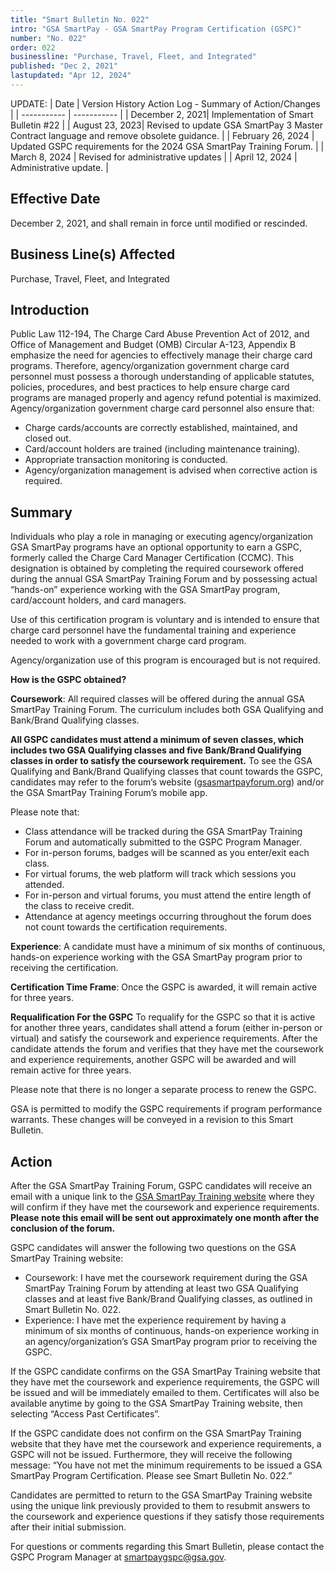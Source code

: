 ```yaml
---
title: "Smart Bulletin No. 022"
intro: "GSA SmartPay - GSA SmartPay Program Certification (GSPC)"
number: "No. 022"
order: 022
businessline: "Purchase, Travel, Fleet, and Integrated"
published: "Dec 2, 2021"
lastupdated: "Apr 12, 2024"
---
```


UPDATE:
| Date | Version History Action Log - Summary of Action/Changes |
| ----------- | ----------- |
| December 2, 2021| Implementation of Smart Bulletin #22 |
| August 23, 2023| Revised to update GSA SmartPay 3 Master Contract language and remove obsolete guidance. |
| February 26, 2024 | Updated GSPC requirements for the 2024 GSA SmartPay Training Forum. |
| March 8, 2024 | Revised for administrative updates |
| April 12, 2024 | Administrative update. |

## Effective Date

December 2, 2021, and shall remain in force until modified or rescinded. 

## Business Line(s) Affected

Purchase, Travel, Fleet, and Integrated

## Introduction

Public Law 112-194, The Charge Card Abuse Prevention Act of 2012, and Office of Management and Budget (OMB) Circular A-123, Appendix B emphasize the need for agencies to effectively manage their charge card programs. Therefore, agency/organization government charge card personnel must possess a thorough understanding of applicable statutes, policies, procedures, and best practices to help ensure charge card programs are managed properly and agency refund potential is maximized. Agency/organization government charge card personnel also ensure that:
- Charge cards/accounts are correctly established, maintained, and closed out.
- Card/account holders are trained (including maintenance training).
- Appropriate transaction monitoring is conducted.
- Agency/organization management is advised when corrective action is required.

## Summary

Individuals who play a role in managing or executing agency/organization GSA SmartPay programs have an optional opportunity to earn a GSPC, formerly called the Charge Card Manager Certification (CCMC). This designation is obtained by completing the required coursework offered during the annual GSA SmartPay Training Forum and by possessing actual “hands-on” experience working with the GSA SmartPay program, card/account holders, and card managers. 

Use of this certification program is voluntary and is intended to ensure that charge card personnel have the fundamental training and experience needed to work with a government charge card program.

Agency/organization use of this program is encouraged but is not required.

**How is the GSPC obtained?**

**Coursework**: All required classes will be offered during the annual GSA SmartPay Training Forum. The curriculum includes both GSA Qualifying and Bank/Brand Qualifying classes. 

**All GSPC candidates must attend a minimum of seven classes, which includes two GSA Qualifying classes and five Bank/Brand Qualifying classes in order to satisfy the coursework requirement.** To see the GSA Qualifying and Bank/Brand Qualifying classes that count towards the GSPC, candidates may refer to the forum’s website ([gsasmartpayforum.org](http://gsasmartpayforum.org)) and/or the GSA SmartPay Training Forum’s mobile app.

Please note that:
- Class attendance will be tracked during the GSA SmartPay Training Forum and automatically submitted to the GSPC Program Manager.
- For in-person forums, badges will be scanned as you enter/exit each class.
- For virtual forums, the web platform will track which sessions you attended.
- For in-person and virtual forums, you must attend the entire length of the class to receive credit.
- Attendance at agency meetings occurring throughout the forum does not count towards the certification requirements.

**Experience**: A candidate must have a minimum of six months of continuous, hands-on experience working with the GSA SmartPay program prior to receiving the certification. 

**Certification Time Frame**: Once the GSPC is awarded, it will remain active for three years.

**Requalification For the GSPC** To requalify for the GSPC so that it is active for another three years, candidates shall attend a forum (either in-person or virtual) and satisfy the coursework and experience requirements. After the candidate attends the forum and verifies that they have met the coursework and experience requirements, another GSPC will be awarded and will remain active for three years.

Please note that there is no longer a separate process to renew the GSPC.

GSA is permitted to modify the GSPC requirements if program performance warrants. These changes will be conveyed in a revision to this Smart Bulletin. 

## Action
After the GSA SmartPay Training Forum, GSPC candidates will receive an email with a unique link to the [GSA SmartPay Training website](http://training.smartpay.gsa.gov) where they will confirm if they have met the coursework and experience requirements. **Please note this email will be sent out approximately one month after the conclusion of the forum.**

GSPC candidates will answer the following two questions on the GSA SmartPay Training website:

- Coursework: I have met the coursework requirement during the GSA SmartPay Training Forum by attending at least two GSA Qualifying classes and at least five Bank/Brand Qualifying classes, as outlined in Smart Bulletin No. 022.
- Experience: I have met the experience requirement by having a minimum of six months of continuous, hands-on experience working in an agency/organization’s GSA SmartPay program prior to receiving the GSPC.

If the GSPC candidate confirms on the GSA SmartPay Training website that they have met the coursework and experience requirements, the GSPC will be issued and will be immediately emailed to them. Certificates will also be available anytime by going to the GSA SmartPay Training website, then selecting “Access Past Certificates”.

If the GSPC candidate does not confirm on the GSA SmartPay Training website that they have met the coursework and experience requirements, a GSPC will not be issued. Furthermore, they will receive the following message: “You have not met the minimum requirements to be issued a GSA SmartPay Program Certification. Please see Smart Bulletin No. 022.”

Candidates are permitted to return to the GSA SmartPay Training website using the unique link previously provided to them to resubmit answers to the coursework and experience questions if they satisfy those requirements after their initial submission.

For questions or comments regarding this Smart Bulletin, please contact the GSPC Program Manager at [smartpaygspc@gsa.gov](mailto:smartpaygspc@gsa.gov).
